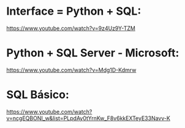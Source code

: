 # Interface = Python + SQL:
  https://www.youtube.com/watch?v=9z4Uz9Y-TZM

# Python + SQL Server - Microsoft:
  https://www.youtube.com/watch?v=Mdg1D-Kdmrw

# SQL Básico:
  https://www.youtube.com/watch?v=ncgEQBONI_w&list=PLpdAy0tYrnKw_F8v6kkEXTeyE33Navv-K
